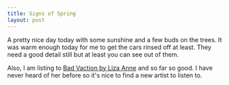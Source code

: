 ```yaml
---
title: Signs of Spring
layout: post
---
```


A pretty nice day today with some sunshine and a few buds on the trees. It was warm enough today for me to get the cars rinsed off at least. They need a good detail still but at least you can see out of them.

Also, I am listing to [Bad Vaction by Liza Anne](https://music.youtube.com/watch?v=JZjtRQA9rU8&feature=share) and so far so good. I have never heard of her before so it's nice to find a new artist to listen to.